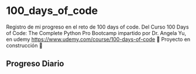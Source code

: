 # 100_days_of_code

Registro de mi progreso en el reto de 100 days of code. Del Curso 100 Days of Code: The Complete Python Pro Bootcamp impartido por Dr. Angela Yu, en udemy 
https://www.udemy.com/course/100-days-of-code 
:construction: Proyecto en construcción :construction:

## Progreso Diario




